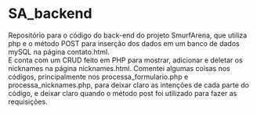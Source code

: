 # SA_backend
Repositório para o código do back-end do projeto SmurfArena, que utiliza php e o método POST para inserção dos dados em um banco de dados mySQL na página contato.html.<br>E conta com um CRUD feito em PHP para mostrar, adicionar e deletar os nicknames na página nicknames.html.
Comentei algumas coisas nos códigos, principalmente nos processa_formulario.php e processa_nicknames.php, para deixar claro as intenções de cada parte do código, e deixar claro quando o método post foi utilizado para fazer as requisições.
